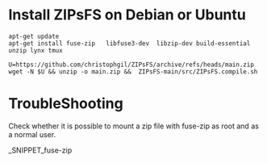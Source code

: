 # Install ZIPsFS on Debian or Ubuntu

    apt-get update
    apt-get install fuse-zip   libfuse3-dev  libzip-dev build-essential unzip lynx tmux

    U=https://github.com/christophgil/ZIPsFS/archive/refs/heads/main.zip
    wget -N $U && unzip -o main.zip &&  ZIPsFS-main/src/ZIPsFS.compile.sh

# TroubleShooting


Check whether it is possible to mount a zip file with fuse-zip as root and as a normal user.

_SNIPPET_fuse-zip
